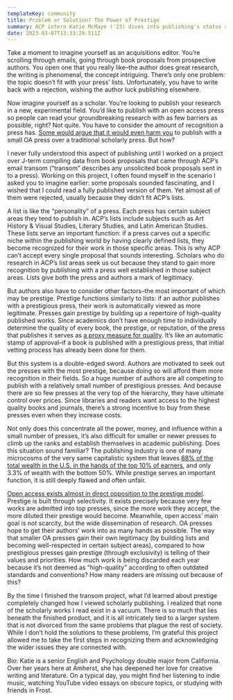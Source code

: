 ```yaml
---
templateKey: community
title: Problem or Solution? The Power of Prestige
summary: ACP intern Katie McMaye ('23) dives into publishing's status systems
date: 2023-03-07T13:33:29.511Z
---
```

Take a moment to imagine yourself as an acquisitions editor. You’re scrolling through emails, going through book proposals from prospective authors. You open one that you really like–the author does great research, the writing is phenomenal, the concept intriguing. There’s only one problem: the topic doesn’t fit with your press’ lists. Unfortunately, you have to write back with a rejection, wishing the author luck publishing elsewhere. 

Now imagine yourself as a scholar. You’re looking to publish your research in a new, experimental field. You’d like to publish with an open access press so people can read your groundbreaking research with as few barriers as possible, right? Not quite. You have to consider the amount of recognition a press has. [Some would argue that it would even harm you](https://theprofessorisin.com/2012/09/21/does-the-status-of-the-press-matter/) to publish with a small OA press over a traditional scholarly press. But how?

I never fully understood this aspect of publishing until I worked on a project over J-term compiling data from book proposals that came through ACP’s email transom (“transom” describes any unsolicited book proposals sent in to a press). Working on this project, I often found myself in the scenario I asked you to imagine earlier: some proposals sounded fascinating, and I wished that I could read a fully published version of them. Yet almost all of them were rejected, usually because they didn’t fit ACP’s lists. 

A list is like the “personality” of a press. Each press has certain subject areas they tend to publish in. ACP’s lists include subjects such as Art History & Visual Studies, Literary Studies, and Latin American Studies. These lists serve an important function: if a press carves out a specific niche within the publishing world by having clearly defined lists, they become recognized for their work in those specific areas. This is why ACP can’t accept every single proposal that sounds interesting. Scholars who do research in ACP’s list areas seek us out because they stand to gain more recognition by publishing with a press well established in those subject areas. Lists give both the press and authors a mark of legitimacy. 

But authors also have to consider other factors–the most important of which may be prestige. Prestige functions similarly to lists: if an author publishes with a prestigious press, their work is automatically viewed as more legitimate. Presses gain prestige by building up a repertoire of high-quality published works. Since academics don’t have enough time to individually determine the quality of every book, the prestige, or reputation, of the press that publishes it serves as [a proxy measure for quality](https://doi.org/10.1017/CBO9781316161012.004). It’s like an automatic stamp of approval–if a book is published with a prestigious press, that initial vetting process has already been done for them.

But this system is a double-edged sword. Authors are motivated to seek out the presses with the most prestige, because doing so will afford them more recognition in their fields. So a huge number of authors are all competing to publish with a relatively small number of prestigious presses. And because there are so few presses at the very top of the hierarchy, they have ultimate control over prices. Since libraries and readers want access to the highest quality books and journals, there’s a strong incentive to buy from these presses even when they increase costs.   

Not only does this concentrate all the power, money, and influence within a small number of presses, it’s also difficult for smaller or newer presses to climb up the ranks and establish themselves in academic publishing. Does this situation sound familiar? The publishing industry is one of many microcosms of the very same capitalistic system that leaves [68% of the total wealth in the U.S. in the hands of the top 10% of earners](https://www.statista.com/statistics/203961/wealth-distribution-for-the-us/#:~:text=In%20the%20third%20quarter%20of,percent%20of%20the%20total%20wealth.), and only 3.3% of wealth with the bottom 50%. While prestige serves an important function, it is still deeply flawed and often unfair. 

[Open access exists almost in direct opposition to the prestige model](https://blogs.openbookpublishers.com/is-prestige-a-problem-in-academic-book-publishing/). Prestige is built through selectivity. It exists precisely because very few works are admitted into top presses, since the more work they accept, the more diluted their prestige would become. Meanwhile, open access’ main goal is not scarcity, but the wide dissemination of research. OA presses hope to get their authors’ work into as many hands as possible. The way that smaller OA presses gain their own legitimacy (by building lists and becoming well-respected in certain subject areas), compared to how prestigious presses gain prestige (through exclusivity) is telling of their values and priorities. How much work is being discarded each year because it’s not deemed as “high-quality” according to often outdated standards and conventions? How many readers are missing out because of this?

By the time I finished the transom project, what I’d learned about prestige completely changed how I viewed scholarly publishing. I realized that none of the scholarly works I read exist in a vacuum. There is so much that lies beneath the finished product, and it is all intricately tied to a larger system that is not divorced from the same problems that plague the rest of society. While I don’t hold the solutions to these problems, I’m grateful this project allowed me to take the first steps in recognizing them and acknowledging the wider issues they are connected with.



Bio: Katie is a senior English and Psychology double major from California. Over her years here at Amherst, she has deepened her love for creative writing and literature. On a typical day, you might find her listening to indie music, watching YouTube video essays on obscure topics, or studying with friends in Frost.